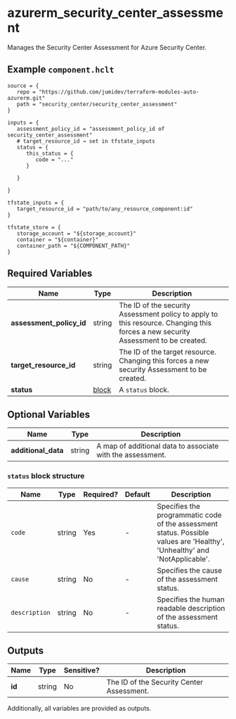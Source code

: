 # azurerm_security_center_assessment

Manages the Security Center Assessment for Azure Security Center.

## Example `component.hclt`

```hcl
source = {
   repo = "https://github.com/jumidev/terraform-modules-auto-azurerm.git"   
   path = "security_center/security_center_assessment"   
}

inputs = {
   assessment_policy_id = "assessment_policy_id of security_center_assessment"   
   # target_resource_id → set in tfstate_inputs
   status = {
      this_status = {
         code = "..."         
      }
      
   }
   
}

tfstate_inputs = {
   target_resource_id = "path/to/any_resource_component:id"   
}

tfstate_store = {
   storage_account = "${storage_account}"   
   container = "${container}"   
   container_path = "${COMPONENT_PATH}"   
}

```

## Required Variables

| Name | Type |  Description |
| ---- | --------- |  ----------- |
| **assessment_policy_id** | string |  The ID of the security Assessment policy to apply to this resource. Changing this forces a new security Assessment to be created. | 
| **target_resource_id** | string |  The ID of the target resource. Changing this forces a new security Assessment to be created. | 
| **status** | [block](#status-block-structure) |  A `status` block. | 

## Optional Variables

| Name | Type |  Description |
| ---- | --------- |  ----------- |
| **additional_data** | string |  A map of additional data to associate with the assessment. | 

### `status` block structure

| Name | Type | Required? | Default | Description |
| ---- | ---- | --------- | ------- | ----------- |
| `code` | string | Yes | - | Specifies the programmatic code of the assessment status. Possible values are 'Healthy', 'Unhealthy' and 'NotApplicable'. |
| `cause` | string | No | - | Specifies the cause of the assessment status. |
| `description` | string | No | - | Specifies the human readable description of the assessment status. |



## Outputs

| Name | Type | Sensitive? | Description |
| ---- | ---- | --------- | --------- |
| **id** | string | No  | The ID of the Security Center Assessment. | 

Additionally, all variables are provided as outputs.
